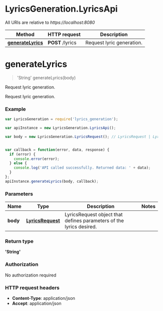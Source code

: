 # LyricsGeneration.LyricsApi

All URIs are relative to *https://localhost:8080*

Method | HTTP request | Description
------------- | ------------- | -------------
[**generateLyrics**](LyricsApi.md#generateLyrics) | **POST** /lyrics | Request lyric generation.


<a name="generateLyrics"></a>
# **generateLyrics**
> &#39;String&#39; generateLyrics(body)

Request lyric generation.

Request lyric generation.

### Example
```javascript
var LyricsGeneration = require('lyrics_generation');

var apiInstance = new LyricsGeneration.LyricsApi();

var body = new LyricsGeneration.LyricsRequest(); // LyricsRequest | LyricsRequest object that defines parameters of the lyrics desired.


var callback = function(error, data, response) {
  if (error) {
    console.error(error);
  } else {
    console.log('API called successfully. Returned data: ' + data);
  }
};
apiInstance.generateLyrics(body, callback);
```

### Parameters

Name | Type | Description  | Notes
------------- | ------------- | ------------- | -------------
 **body** | [**LyricsRequest**](LyricsRequest.md)| LyricsRequest object that defines parameters of the lyrics desired. | 

### Return type

**&#39;String&#39;**

### Authorization

No authorization required

### HTTP request headers

 - **Content-Type**: application/json
 - **Accept**: application/json

